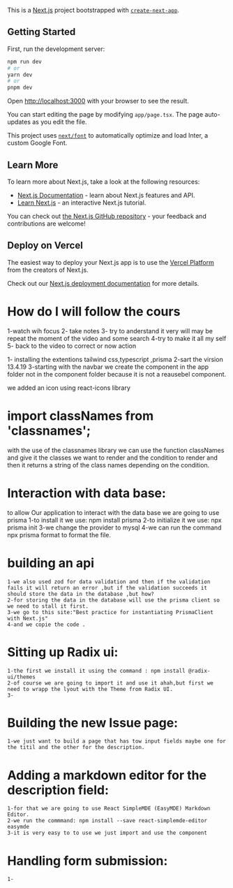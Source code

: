 This is a [Next.js](https://nextjs.org/) project bootstrapped with [`create-next-app`](https://github.com/vercel/next.js/tree/canary/packages/create-next-app).

## Getting Started

First, run the development server:

```bash
npm run dev
# or
yarn dev
# or
pnpm dev
```

Open [http://localhost:3000](http://localhost:3000) with your browser to see the result.

You can start editing the page by modifying `app/page.tsx`. The page auto-updates as you edit the file.

This project uses [`next/font`](https://nextjs.org/docs/basic-features/font-optimization) to automatically optimize and load Inter, a custom Google Font.

## Learn More

To learn more about Next.js, take a look at the following resources:

- [Next.js Documentation](https://nextjs.org/docs) - learn about Next.js features and API.
- [Learn Next.js](https://nextjs.org/learn) - an interactive Next.js tutorial.

You can check out [the Next.js GitHub repository](https://github.com/vercel/next.js/) - your feedback and contributions are welcome!

## Deploy on Vercel

The easiest way to deploy your Next.js app is to use the [Vercel Platform](https://vercel.com/new?utm_medium=default-template&filter=next.js&utm_source=create-next-app&utm_campaign=create-next-app-readme) from the creators of Next.js.

Check out our [Next.js deployment documentation](https://nextjs.org/docs/deployment) for more details.

<!-- start the project notes here -->
# How do I will follow the cours
1-watch wih focus 
2- take notes
3- try to anderstand it very will may be repeat the moment of the video and some search
4-try to make it all my self
5- back to the video to correct or now action

<!-- notes of the Project -->
1- installing the extentions tailwind css,typescript ,prisma
2-sart the virsion 13.4.19
3-starting with the navbar we create the component in the app folder not in the component folder because it is not a reausebel component.
<!--  -->
we added an icon using react-icons library
<!-- the second solution for the hyliting the active link -->
# import classNames from 'classnames';
with the use of the classnames library we can use the function classNames and give it the classes we want to render and the condition to render and then it returns a string of the class names depending on the condition.

# Interaction with data base:
to allow Our application to interact with the data base we are going to use prisma
    1-to install it we use: npm install prisma
    2-to initialize it we use: npx prisma init
    3-we change the provider to mysql
    4-we can run the command npx prisma format to format the file.
# building an api
    1-we also used zod for data validation and then if the validation fails it will return an error ,but if the validation succeeds it should store the data in the database ,but how?
    2-for storing the data in the database will use the prisma client so we need to stall it first.
    3-we go to this site:"Best practice for instantiating PrismaClient with Next.js"
    4-and we copie the code .

# Sitting up Radix ui:
    1-the first we install it using the command : npm install @radix-ui/themes
    2-of course we are going to import it and use it ahah,but first we need to wrapp the lyout with the Theme from Radix UI.
    3-
# Building the new Issue page:
    1-we just want to build a page that has tow input fields maybe one for the titil and the other for the description.
# Adding a markdown editor for the description field:
    1-for that we are going to use React SimpleMDE (EasyMDE) Markdown Editor.
    2-we run the commmand: npm install --save react-simplemde-editor easymde
    3-it is very easy to to use we just import and use the component
# Handling form submission:
    1-
